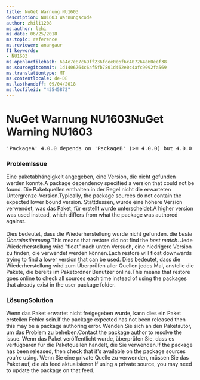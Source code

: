 ```yaml
---
title: NuGet Warnung NU1603
description: NU1603 Warnungscode
author: zhili1208
ms.author: lzhi
ms.date: 06/25/2018
ms.topic: reference
ms.reviewer: anangaur
f1_keywords:
- NU1603
ms.openlocfilehash: 6a4e7e87c69ff236fdee0e6f6c407264a60eef38
ms.sourcegitcommit: 1d1406764c6af5fb7801d462e0c4afc9092fa569
ms.translationtype: MT
ms.contentlocale: de-DE
ms.lasthandoff: 09/04/2018
ms.locfileid: "43545872"
---
```

# <a name="nuget-warning-nu1603"></a><span data-ttu-id="df5d1-103">NuGet Warnung NU1603</span><span class="sxs-lookup"><span data-stu-id="df5d1-103">NuGet Warning NU1603</span></span>

<pre>'PackageA' 4.0.0 depends on 'PackageB' (>= 4.0.0) but 4.0.0 was not found. An approximate best match of 5.0.0 was resolved.</pre>

### <a name="issue"></a><span data-ttu-id="df5d1-104">Problem</span><span class="sxs-lookup"><span data-stu-id="df5d1-104">Issue</span></span>

<span data-ttu-id="df5d1-105">Eine paketabhängigkeit angegeben, eine Version, die nicht gefunden werden konnte.</span><span class="sxs-lookup"><span data-stu-id="df5d1-105">A package dependency specified a version that could not be found.</span></span> <span data-ttu-id="df5d1-106">Die Paketquellen enthalten in der Regel nicht die erwarteten Untergrenze-Version.</span><span class="sxs-lookup"><span data-stu-id="df5d1-106">Typically, the package sources do not contain the expected lower bound version.</span></span> <span data-ttu-id="df5d1-107">Stattdessen, wurde eine höhere Version verwendet, was das Paket, für erstellt wurde unterscheidet.</span><span class="sxs-lookup"><span data-stu-id="df5d1-107">A higher version was used instead, which differs from what the package was authored against.</span></span><br/><br/><span data-ttu-id="df5d1-108">Dies bedeutet, dass die Wiederherstellung wurde nicht gefunden. die *beste Übereinstimmung*.</span><span class="sxs-lookup"><span data-stu-id="df5d1-108">This means that restore did not find the *best match*.</span></span> <span data-ttu-id="df5d1-109">Jede Wiederherstellung wird "float" nach unten Versuch, eine niedrigere Version zu finden, die verwendet werden können.</span><span class="sxs-lookup"><span data-stu-id="df5d1-109">Each restore will float downwards trying to find a lower version that can be used.</span></span> <span data-ttu-id="df5d1-110">Dies bedeutet, dass die Wiederherstellung wird zum Überprüfen aller Quellen jedes Mal, anstelle die Pakete, die bereits im Paketordner Benutzer online.</span><span class="sxs-lookup"><span data-stu-id="df5d1-110">This means that restore goes online to check all sources each time instead of using the packages that already exist in the user package folder.</span></span>

### <a name="solution"></a><span data-ttu-id="df5d1-111">Lösung</span><span class="sxs-lookup"><span data-stu-id="df5d1-111">Solution</span></span>
<span data-ttu-id="df5d1-112">Wenn das Paket erwartet nicht freigegeben wurde, kann dies ein Paket erstellen Fehler sein.</span><span class="sxs-lookup"><span data-stu-id="df5d1-112">If the package expected has not been released then this may be a package authoring error.</span></span> <span data-ttu-id="df5d1-113">Wenden Sie sich an den Paketautor, um das Problem zu beheben.</span><span class="sxs-lookup"><span data-stu-id="df5d1-113">Contact the package author to resolve the issue.</span></span> <span data-ttu-id="df5d1-114">Wenn das Paket veröffentlicht wurde, überprüfen Sie, dass es verfügbaren für die Paketquellen handelt, die Sie verwenden.</span><span class="sxs-lookup"><span data-stu-id="df5d1-114">If the package has been released, then check that it's available on the package sources you're using.</span></span> <span data-ttu-id="df5d1-115">Wenn Sie eine private Quelle zu verwenden, müssen Sie das Paket auf, die als feed aktualisieren.</span><span class="sxs-lookup"><span data-stu-id="df5d1-115">If using a private source, you may need to update the package on that feed.</span></span> 